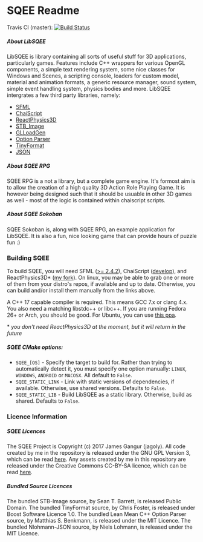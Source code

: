 # SQEE Readme

Travis CI (master): [![Build Status](https://travis-ci.org/jagoly/sqee.svg?branch=master)](https://travis-ci.org/jagoly/sqee)

##### About LibSQEE
LibSQEE is library containing all sorts of useful stuff for 3D applications, particularly games. Features include C++ wrappers for various OpenGL components, a simple text rendering system, some nice classes for Windows and Scenes, a scripting console, loaders for custom model, material and animation formats, a generic resource manager, sound system, simple event handling system, physics bodies and more. LibSQEE intergrates a few third party libraries, namely:

 * [SFML](http://www.sfml-dev.org/)
 * [ChaiScript](http://chaiscript.com)
 * [ReactPhysics3D](http://reactphysics3d.com)
 * [STB_Image](https://github.com/nothings/stb)
 * [GLLoadGen](https://bitbucket.org/alfonse/glloadgen)
 * [Option Parser](http://optionparser.sourceforge.net/)
 * [TinyFormat](https://github.com/c42f/tinyformat)
 * [JSON](https://github.com/nlohmann/json)

##### About SQEE RPG
SQEE RPG is a not a library, but a complete game engine. It's formost aim is to allow the creation of a high quality 3D Action Role Playing Game. It is however being designed such that it should be usuable in other 3D games as well - most of the logic is contained within chaiscript scripts.

##### About SQEE Sokoban
SQEE Sokoban is, along with SQEE RPG, an example application for LibSQEE. It is also a fun, nice looking game that can provide hours of puzzle fun :)

### Building SQEE

To build SQEE, you will need SFML ([>= 2.4.2](http://www.sfml-dev.org/download.php)), ChaiScript ([develop](https://github.com/ChaiScript/ChaiScript/tree/develop/)), and ReactPhysics3D* ([my fork](https://github.com/jagoly/reactphysics3d/)). On linux, you may be able to grab one or more of them from your distro's repos, if available and up to date. Otherwise, you can build and/or install them manually from the links above.

A C++ 17 capable compiler is required. This means GCC 7.x or clang 4.x. You also need a matching libstdc++ or libc++. If you are running Fedora 26+ or Arch, you should be good. For Ubuntu, you can use [this ppa](https://launchpad.net/~jonathonf/+archive/ubuntu/gcc-7.1).

\* *you don't need ReactPhysics3D at the moment, but it will return in the future*



##### SQEE CMake options:
 * `SQEE_[OS]` - Specify the target to build for. Rather than trying to automatically detect it, you must specify one option manually: `LINUX`, `WINDOWS`, `ANDROID` or `MACOSX`. All default to `False`.
 * `SQEE_STATIC_LINK` - Link with static versions of dependencies, if available. Otherwise, use shared versions. Defaults to `False`.
 * `SQEE_STATIC_LIB` - Build LibSQEE as a static library. Otherwise, build as shared. Defaults to `False`.

### Licence Information

##### SQEE Licences
The SQEE Project is Copyright (c) 2017 James Gangur (jagoly). All code created by me in the repository is released under the GNU GPL Version 3, which can be read [here](http://www.gnu.org/licenses/gpl.html). Any assets created by me in this repository are released under the Creative Commons CC-BY-SA licence, which can be read [here](https://creativecommons.org/licenses/by-sa/2.0).

##### Bundled Source Licences
The bundled STB-Image source, by Sean T. Barrett, is released Public Domain. The bundled TinyFormat source, by Chris Foster, is released under Boost Software Licence 1.0. The bundled Lean Mean C++ Option Parser source, by Matthias S. Benkmann, is released under the MIT Licence. The bundled Nlohmann-JSON source, by Niels Lohmann, is released under the MIT Licence.
